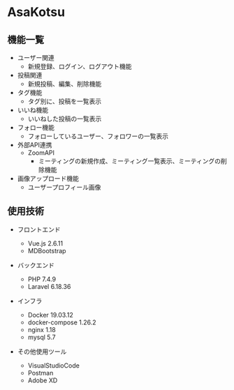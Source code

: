 # AsaKotsu

## 機能一覧

* ユーザー関連
  * 新規登録、ログイン、ログアウト機能
* 投稿関連
  * 新規投稿、編集、削除機能
* タグ機能
  * タグ別に、投稿を一覧表示
* いいね機能
  * いいねした投稿の一覧表示
* フォロー機能
  * フォローしているユーザー、フォロワーの一覧表示
* 外部API連携
  * ZoomAPI
    * ミーティングの新規作成、ミーティング一覧表示、ミーティングの削除機能
* 画像アップロード機能
  * ユーザープロフィール画像

## 使用技術

* フロントエンド
  * Vue.js 2.6.11 
  * MDBootstrap

* バックエンド
  * PHP 7.4.9
  * Laravel 6.18.36

* インフラ
  * Docker 19.03.12
  * docker-compose 1.26.2
  * nginx 1.18
  * mysql 5.7

* その他使用ツール
  * VisualStudioCode
  * Postman
  * Adobe XD
